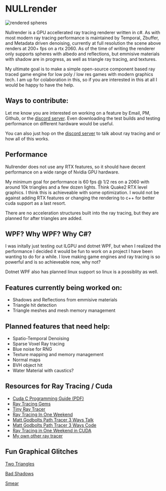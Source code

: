 ﻿# NULLrender

![rendered spheres](https://cdn.discordapp.com/attachments/727649424339370046/733465870365360158/TAAV2.png)

Nullrender is a GPU accellerated ray tracing renderer written in c#. As with most modern ray tracing performance is maintained by Temporal, Zbuffer, and Metadata driven denoising, currently at full resolution the scene above renders at 200+ fps on a rtx 2060. As of the time of writing the renderer only supports spheres with albedo and reflections, but emmisive materials with shadow are in progress, as well as triangle ray tracing, and textures.

My ultimate goal is to make a simple open-source component based ray traced game engine for low poly / low res games with modern graphics tech. I am up for colaboration in this, so if you are interested in this at all I would be happy to have the help.

## Ways to contribute:

Let me know you are interested on working on a feature by Email, PM, Github, or the [discord server](https://discord.gg/f3zwf2D). Even downloading the test builds and testing performance on different hardware would be useful.

You can also just hop on the [discord server](https://discord.gg/f3zwf2D) to talk about ray tracing and or how all of this works.

## Performance

Nullrender does not use any RTX features, so it should have decent performance on a wide range of Nvidia GPU hardware. 

My minimum goal for performance is 60 fps @ 1/2 res on a 2060 with around 10k triangles and a few dozen lights. Think Quake2 RTX level graphics. I think this is achieveable with some optimization. I would not be against adding RTX features or changing the rendering to c++ for better cuda support as a last resort.

There are no acceleration structures built into the ray tracing, but they are planned for after triangles are added.

## WPF? Why WPF? Why C#?

I was initally just testing out ILGPU and dotnet WPF, but when I realized the performance I decided it would be fun to work on a project I have been wanting to do for a while. I love making game engines and ray tracing is so powerful and is so achieveable now, why not?

Dotnet WPF also has planned linux support so linux is a possiblity as well.

## Features currently being worked on:

- Shadows and Reflections from emmisive materials
- Triangle hit detection
- Triangle meshes and mesh memory management

## Planned features that need help:

- Spatio-Temporal Denoising  
- Sparse Voxel Ray tracing
- Blue noise for RNG
- Texture mapping and memory management
- Normal maps
- BVH object hit 
- Water Material with caustics?

## Resources for Ray Tracing / Cuda

- [Cuda C Programming Guide (PDF)](https://docs.nvidia.com/cuda/archive/9.1/pdf/CUDA_C_Programming_Guide.pdf)
- [Ray Tracing Gems](http://www.realtimerendering.com/raytracinggems/)
- [Tiny Ray Tracer](https://github.com/ssloy/tinyraytracer)
- [Ray Tracing In One Weekend](https://raytracing.github.io/books/RayTracingInOneWeekend.html)
- [Matt Godbolts Path Tracer 3 Ways Talk](https://www.youtube.com/watch?v=HG6c4Kwbv4I)
- [Matt Godbolts Path Tracer 3 Ways Code](https://github.com/mattgodbolt/pt-three-ways)
- [Ray Tracing in One Weekend in CUDA](https://github.com/rogerallen/raytracinginoneweekendincuda/tree/master)
- [My own other ray tracer](https://github.com/NullandKale/CRT)

## Fun Graphical Glitches
[Two Triangles](https://gfycat.com/plasticspicykoalabear)

[Bad Shadows](https://gfycat.com/portlyfarkakapo)

[Smear](https://gfycat.com/viciousmatureindianjackal)